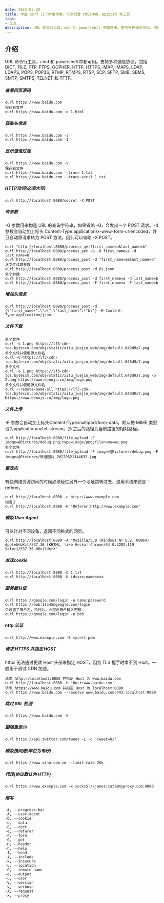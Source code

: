 ```yaml
---
date: 2023-03-22
title: 学会 curl 几个常用命令，可以代替 POSTMAN，apipost 等工具
tags:
- 工具
description: URL 命令行工具，cmd 和 powershell 中都可用。支持多种通信协议，包括 DICT, FILE, FTP, FTPS, GOPHER, HTTP, HTTPS, IMAP, IMAPS, LDAP, LDAPS, POP3, POP3S, RTMP, RTMPS, RTSP, SCP, SFTP, SMB, SBMS, SMTP, SMTPS, TELNET 和 TFTP。
---
```

## 介绍
URL 命令行工具，cmd 和 powershell 中都可用。支持多种通信协议，包括 DICT, FILE, FTP, FTPS, GOPHER, HTTP, HTTPS, IMAP, IMAPS, LDAP, LDAPS, POP3, POP3S, RTMP, RTMPS, RTSP, SCP, SFTP, SMB, SBMS, SMTP, SMTPS, TELNET 和 TFTP。

##### 查看网页源码
```
curl https://www.baidu.com
保存到文件
curl https://www.baidu.com -o 1.html
```

##### 获取头信息
```
curl https://www.baidu.com -i
curl https://www.baidu.com -I
```

##### 显示通信过程
```
curl https://www.baidu.com -v
保存到文件
curl https://www.baidu.com --trace 1.txt
curl https://www.baidu.com --trace-ascii 1.txt
```

##### HTTP动词(必须大写)
```
curl http://localhost:8080/secret -X POST
```

##### 传参数
-G 参数用来构造 URL 的查询字符串，如果省略 -G，会发出一个 POST 请求。-d 参数会自动加上标头 Content-Type:application/x-www-form-urlencoded，并且自动将请求转为 POST 方法，因此可以省略 -X POST。
```
curl "http://localhost:8080/process_get?first_name=a&last_name=b"
curl http://localhost:8080/process_get -G -d first_name=a -d last_name=b
curl http://localhost:8080/process_post -d "first_name=a&last_name=b"
从文件读取参数
curl http://localhost:8080/process_post -d @1.json
多个参数
curl http://localhost:8080/process_post -d first_name=a -d last_name=b
curl http://localhost:8080/process_post -F first_name=a -F last_name=b
```

##### 增加头信息
```
curl http://localhost:8080/process_post -d {\"first_name\":\"a\",\"last_name\":\"b\"} -H Content-Type:application/json
```

##### 文件下载
```
单个文件
curl -o 1.png https://lf3-cdn-tos.bytescm.com/obj/static/xitu_juejin_web/img/default.640d9a7.png
单个文件并使用源文件名
curl -O https://lf3-cdn-tos.bytescm.com/obj/static/xitu_juejin_web/img/default.640d9a7.png
多个文件
curl -o 1.png https://lf3-cdn-tos.bytescm.com/obj/static/xitu_juejin_web/img/default.640d9a7.png -o 2.png https://www.denojs.cn/img/logo.png
多个文件并使用源文件名
curl --remote-name-all https://lf3-cdn-tos.bytescm.com/obj/static/xitu_juejin_web/img/default.640d9a7.png https://www.denojs.cn/img/logo.png
```

##### 文件上传
-F 参数会自动加上标头Content-Type:multipart/form-data，默认把 MIME 类型设为application/octet-stream。@ 之后的路径为当前路径的相对路径。
```
curl http://localhost:8080/file_upload -F image=@Pictures/debug.png;type=image/png;filename=me.png
多个文件
curl http://localhost:8080/file_upload -F image=@Pictures/debug.png -F image=@Pictures/微信图片_20220621144632.jpg
```

##### 重定向
有些网络资源访问的时候必须经过另外一个地址跳转过去，这用术语来说是：referer。
```
curl http://localhost:8080 -e http://www.example.com
相当于
curl http://localhost:8080 -H 'Referer:http://www.example.com'
```

##### 模拟 User Agent
可以针对不同设备，返回不同格式的网页。
```
curl http://localhost:8080 -A "Mozilla/5.0 (Windows NT 6.2; WOW64) AppleWebKit/537.36 (KHTML, like Gecko) Chrome/64.0.3282.119 Safari/537.36 HBuilderX"
```

##### 发送cookie
```
curl http://localhost:8080 -b 1.txt
curl http://localhost:8080 -b id=xxx;name=xxx
```

##### 服务器认证
```
curl https://google.com/login -u name:password
curl https://bob:12345@google.com/login
只设置了用户名，执行后，会提示用户输入密码：
curl https://google.com/login -u bob
```

##### http 认证
```
curl http://www.example.com -E mycert.pem
```

##### 请求 HTTPS 并指定 HOST
https 无法通过更改 Host 头部来指定 HOST，因为 TLS 握手时拿不到 Host，一般用于测试 CDN 加速。
```
请求 http://localhost:8080 并指定 Host 为 www.baidu.com
curl http://localhost:8080 -H 'Host:www.baidu.com'
请求 https://www.baidu.com 并指定 Host 为 localhost:8080
curl https://www.baidu.com --resolve www.baidu.com:443:localhost:8080
```

##### 跳过 SSL 检测
```
curl https://www.baidu.com -k
```

##### 跟随重定向
```
curl https://api.twitter.com/tweet -L -d 'tweet=hi'
```

##### 模拟慢网速(单位为每秒)
```
curl https://www.sina.com.cn --limit-rate 20k
```

##### 代理(协议默认为 HTTP)
```
curl https://www.example.com -x socks5://james:cats@myproxy.com:8080
```

##### 缩写
```
-#, --progress-bar
-A, --user-agent
-b, --cookie
-d, --data
-E, --cert
-e, --referer
-F, --form
-G, --get
-H, --header
-h, --help
-I, --head
-i, --include
-k, --insecure
-L, --location
-O, --remote-name
-o, --output
-u, --user
-V, --version
-v, --verbose
-X, --request
-x, --proxy
```